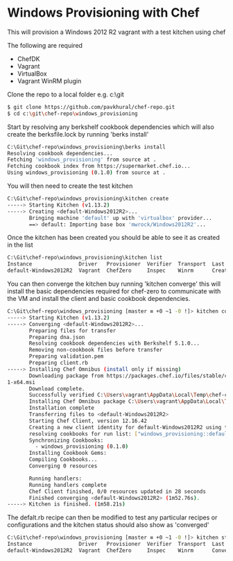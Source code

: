 # Windows Provisioning with Chef

This will provision a Windows 2012 R2 vagrant with a test kitchen using chef

The following are required

  - ChefDK
  - Vagrant
  - VirtualBox
  - Vagrant WinRM plugin


  Clone the repo to a local folder e.g. c:\git

  ```sh
$ git clone https://github.com/pavkhural/chef-repo.git
$ cd c:\git\chef-repo\windows_provisioning
```

Start by resolving any berkshelf cookbook dependencies which will also create the berksfile.lock by running 'berks install'
  ```sh
C:\Git\chef-repo\windows_provisioning\berks install
Resolving cookbook dependencies...
Fetching 'windows_provisioning' from source at .
Fetching cookbook index from https://supermarket.chef.io...
Using windows_provisioning (0.1.0) from source at .
```

You will then need to create the test kitchen

```sh
C:\Git\chef-repo\windows_provisioning\kitchen create
-----> Starting Kitchen (v1.13.2)
-----> Creating <default-Windows2012R2>...
       Bringing machine 'default' up with 'virtualbox' provider...
       ==> default: Importing base box 'mwrock/Windows2012R2'...
```
Once the kitchen has been created you should be able to see it as created in the list
```sh
C:\Git\chef-repo\windows_provisioning\kitchen list
Instance               Driver   Provisioner  Verifier  Transport  Last Action
default-Windows2012R2  Vagrant  ChefZero     Inspec    Winrm      Created
```

You can then converge the kitchen buy running 'kitchen converge' this will install the basic dependencies required for chef-zero to communicate with the VM and install the client and basic cookbook dependencies.
```sh
C:\Git\chef-repo\windows_provisioning [master ≡ +0 ~1 -0 !]> kitchen converge
-----> Starting Kitchen (v1.13.2)
-----> Converging <default-Windows2012R2>...
       Preparing files for transfer
       Preparing dna.json
       Resolving cookbook dependencies with Berkshelf 5.1.0...
       Removing non-cookbook files before transfer
       Preparing validation.pem
       Preparing client.rb
-----> Installing Chef Omnibus (install only if missing)
       Downloading package from https://packages.chef.io/files/stable/chef/12.16.42/windows/2012r2/chef-c
1-x64.msi
       Download complete.
       Successfully verified C:\Users\vagrant\AppData\Local\Temp\chef-client-12.16.42-1-x64.msi
       Installing Chef Omnibus package C:\Users\vagrant\AppData\Local\Temp\chef-client-12.16.42-1-x64.msi
       Installation complete
       Transferring files to <default-Windows2012R2>
       Starting Chef Client, version 12.16.42
       Creating a new client identity for default-Windows2012R2 using the validator key.
       resolving cookbooks for run list: ["windows_provisioning::default"]
       Synchronizing Cookbooks:
         - windows_provisioning (0.1.0)
       Installing Cookbook Gems:
       Compiling Cookbooks...
       Converging 0 resources

       Running handlers:
       Running handlers complete
       Chef Client finished, 0/0 resources updated in 28 seconds
       Finished converging <default-Windows2012R2> (1m52.76s).
-----> Kitchen is finished. (1m58.21s)
```

The defalt.rb recipe can then be modified to test any particular recipes or configurations and the kitchen status should also show as 'converged'

```sh
C:\Git\chef-repo\windows_provisioning [master ≡ +0 ~1 -0 !]> kitchen status
Instance               Driver   Provisioner  Verifier  Transport  Last Action
default-Windows2012R2  Vagrant  ChefZero     Inspec    Winrm      Converged
```
